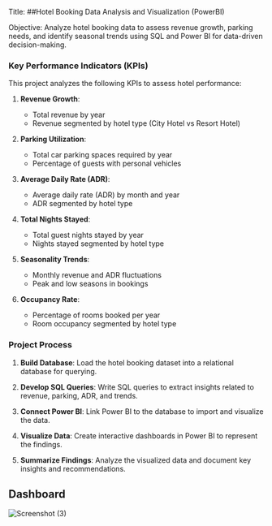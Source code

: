 Title:
##Hotel Booking Data Analysis and Visualization (PowerBI)

Objective:
Analyze hotel booking data to assess revenue growth, parking needs, and identify seasonal trends using SQL and Power BI for data-driven decision-making.


### Key Performance Indicators (KPIs)

This project analyzes the following KPIs to assess hotel performance:

1. **Revenue Growth**:  
   - Total revenue by year  
   - Revenue segmented by hotel type (City Hotel vs Resort Hotel)

2. **Parking Utilization**:  
   - Total car parking spaces required by year  
   - Percentage of guests with personal vehicles

3. **Average Daily Rate (ADR)**:  
   - Average daily rate (ADR) by month and year  
   - ADR segmented by hotel type

4. **Total Nights Stayed**:  
   - Total guest nights stayed by year  
   - Nights stayed segmented by hotel type

5. **Seasonality Trends**:  
   - Monthly revenue and ADR fluctuations  
   - Peak and low seasons in bookings

6. **Occupancy Rate**:  
   - Percentage of rooms booked per year  
   - Room occupancy segmented by hotel type
  


### Project Process

1. **Build Database**: Load the hotel booking dataset into a relational database for querying.
  
2. **Develop SQL Queries**: Write SQL queries to extract insights related to revenue, parking, ADR, and trends.

3. **Connect Power BI**: Link Power BI to the database to import and visualize the data.

4. **Visualize Data**: Create interactive dashboards in Power BI to represent the findings.

5. **Summarize Findings**: Analyze the visualized data and document key insights and recommendations.



## Dashboard
![Screenshot (3)](https://github.com/user-attachments/assets/f24edd7f-054a-419b-956e-738dbefcbe1b)


